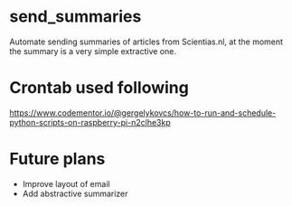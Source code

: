 # send_summaries
Automate sending summaries of articles from Scientias.nl, at the moment the summary is a very simple extractive one. 

# Crontab used following
https://www.codementor.io/@gergelykovcs/how-to-run-and-schedule-python-scripts-on-raspberry-pi-n2clhe3kp

# Future plans
- Improve layout of email
- Add abstractive summarizer
